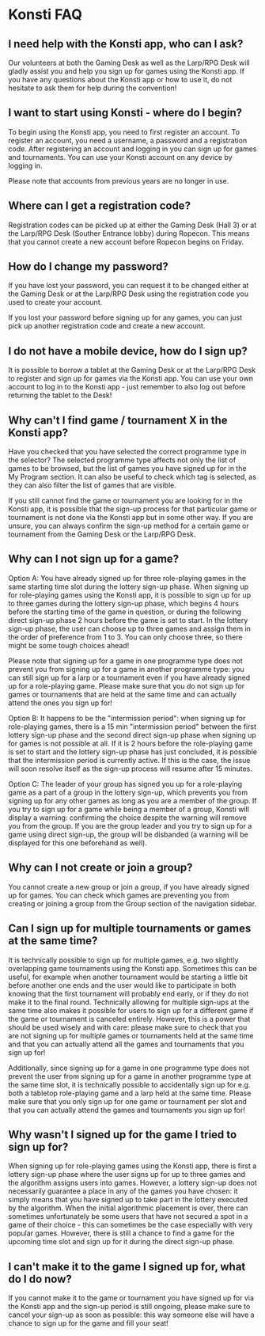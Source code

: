 # Konsti FAQ

## I need help with the Konsti app, who can I ask?

Our volunteers at both the Gaming Desk as well as the Larp/RPG Desk will gladly assist you and help you sign up for games using the Konsti app. If you have any questions about the Konsti app or how to use it, do not hesitate to ask them for help during the convention!

## I want to start using Konsti - where do I begin?

To begin using the Konsti app, you need to first register an account. To register an account, you need a username, a password and a registration code. After registering an account and logging in you can sign up for games and tournaments. You can use your Konsti account on any device by logging in.

Please note that accounts from previous years are no longer in use.

## Where can I get a registration code?

Registration codes can be picked up at either the Gaming Desk (Hall 3) or at the Larp/RPG Desk (Souther Entrance lobby) during Ropecon. This means that you cannot create a new account before Ropecon begins on Friday.

## How do I change my password?

If you have lost your password, you can request it to be changed either at the Gaming Desk or at the Larp/RPG Desk using the registration code you used to create your account.

If you lost your password before signing up for any games, you can just pick up another registration code and create a new account.

## I do not have a mobile device, how do I sign up?

It is possible to borrow a tablet at the Gaming Desk or at the Larp/RPG Desk to register and sign up for games via the Konsti app. You can use your own account to log in to the Konsti app - just remember to also log out before returning the tablet to the Desk!

## Why can't I find game / tournament X in the Konsti app?

Have you checked that you have selected the correct programme type in the selector? The selected programme type affects not only the list of games to be browsed, but the list of games you have signed up for in the My Program section. It can also be useful to check which tag is selected, as they can also filter the list of games that are visible.

If you still cannot find the game or tournament you are looking for in the Konsti app, it is possible that the sign-up process for that particular game or tournament is not done via the Konsti app but in some other way. If you are unsure, you can always confirm the sign-up method for a certain game or tournament from the Gaming Desk or the Larp/RPG Desk.

## Why can I not sign up for a game?

Option A: You have already signed up for three role-playing games in the same starting time slot during the lottery sign-up phase. When signing up for role-playing games using the Konsti app, it is possible to sign up for up to three games during the lottery sign-up phase, which begins 4 hours before the starting time of the game in question, or during the following direct sign-up phase 2 hours before the game is set to start. In the lottery sign-up phase, the user can choose up to three games and assign them in the order of preference from 1 to 3. You can only choose three, so there might be some tough choices ahead!

Please note that signing up for a game in one programme type does not prevent you from signing up for a game in another programme type: you can still sign up for a larp or a tournament even if you have already signed up for a role-playing game. Please make sure that you do not sign up for games or tournaments that are held at the same time and can actually attend the ones you sign up for!

Option B: It happens to be the "intermission period": when signing up for role-playing games, there is a 15 min "intermission period" between the first lottery sign-up phase and the second direct sign-up phase when signing up for games is not possible at all. If it is 2 hours before the role-playing game is set to start and the lottery sign-up phase has just concluded, it is possible that the intermission period is currently active. If this is the case, the issue will soon resolve itself as the sign-up process will resume after 15 minutes.

Option C: The leader of your group has signed you up for a role-playing game as a part of a group in the lottery sign-up, which prevents you from signing up for any other games as long as you are a member of the group. If you try to sign up for a game while being a member of a group, Konsti will display a warning: confirming the choice despite the warning will remove you from the group. If you are the group leader and you try to sign up for a game using direct sign-up, the group will be disbanded (a warning will be displayed for this one beforehand as well).

## Why can I not create or join a group?

You cannot create a new group or join a group, if you have already signed up for games. You can check which games are preventing you from creating or joining a group from the Group section of the navigation sidebar.

## Can I sign up for multiple tournaments or games at the same time?

It is technically possible to sign up for multiple games, e.g. two slightly overlapping game tournaments using the Konsti app. Sometimes this can be useful, for example when another tournament would be starting a little bit before another one ends and the user would like to participate in both knowing that the first tournament will probably end early, or if they do not make it to the final round. Technically allowing for multiple sign-ups at the same time also makes it possible for users to sign up for a different game if the game or tournament is canceled entirely. However, this is a power that should be used wisely and with care: please make sure to check that you are not signing up for multiple games or tournaments held at the same time and that you can actually attend all the games and tournaments that you sign up for!

Additionally, since signing up for a game in one programme type does not prevent the user from signing up for a game in another programme type at the same time slot, it is technically possible to accidentally sign up for e.g. both a tabletop role-playing game and a larp held at the same time. Please make sure that you only sign up for one game or tournament per slot and that you can actually attend the games and tournaments you sign up for!

## Why wasn't I signed up for the game I tried to sign up for?

When signing up for role-playing games using the Konsti app, there is first a lottery sign-up phase where the user signs up for up to three games and the algorithm assigns users into games. However, a lottery sign-up does not necessarily guarantee a place in any of the games you have chosen: it simply means that you have signed up to take part in the lottery executed by the algorithm. When the initial algorithmic placement is over, there can sometimes unfortunately be some users that have not secured a spot in a game of their choice - this can sometimes be the case especially with very popular games. However, there is still a chance to find a game for the upcoming time slot and sign up for it during the direct sign-up phase.

## I can't make it to the game I signed up for, what do I do now?

If you cannot make it to the game or tournament you have signed up for via the Konsti app and the sign-up period is still ongoing, please make sure to cancel your sign-up as soon as possible: this way someone else will have a chance to sign up for the game and fill your seat!
